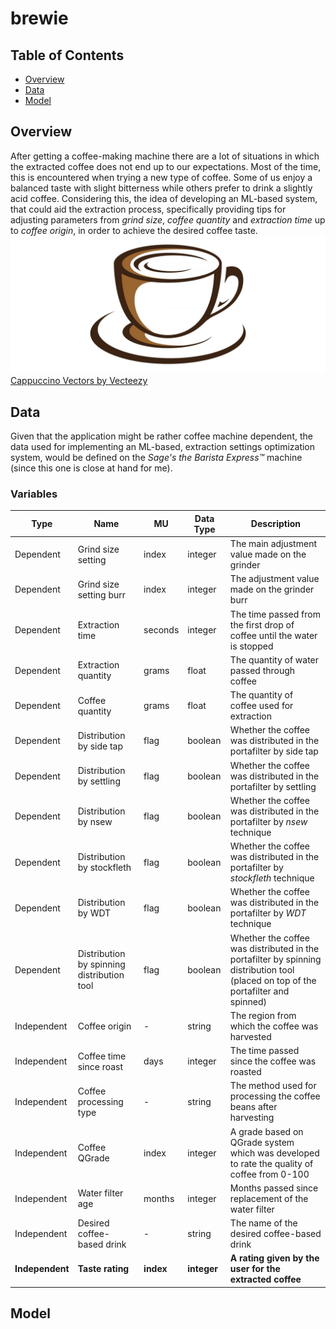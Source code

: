 # brewie

## Table of Contents
- [Overview](#overview)
- [Data](#data)
- [Model](#model)
  
## Overview
After getting a coffee-making machine there are a lot of situations in which the extracted coffee does not end up to our expectations. Most of the time, this is encountered when trying a new type of coffee. Some of us enjoy a balanced taste with slight bitterness while others prefer to drink a slightly acid coffee. Considering this, the idea of developing an ML-based system, that could aid the extraction process, specifically providing tips for adjusting parameters from _grind size_, _coffee quantity_ and _extraction time_ up to _coffee origin_, in order to achieve the desired coffee taste.
<br />
![alt text](images/coffee-icon.jpg)
<a href="https://www.vecteezy.com/free-vector/cappuccino">Cappuccino Vectors by Vecteezy</a>

## Data
Given that the application might be rather coffee machine dependent, the data used for implementing an ML-based, extraction settings optimization system, would be defined on the _Sage's the Barista Express™_ machine (since this one is close at hand for me).

### Variables
|Type|Name|MU|Data Type|Description|
|---|---|---|---|---|
|Dependent|Grind size setting|index|integer|The main adjustment value made on the grinder|
|Dependent|Grind size setting burr|index|integer|The adjustment value made on the grinder burr|
|Dependent|Extraction time|seconds|integer|The time passed from the first drop of coffee until the water is stopped|
|Dependent|Extraction quantity|grams|float|The quantity of water passed through coffee|
|Dependent|Coffee quantity|grams|float|The quantity of coffee used for extraction|
|Dependent|Distribution by side tap|flag|boolean|Whether the coffee was distributed in the portafilter by side tap|
|Dependent|Distribution by settling|flag|boolean|Whether the coffee was distributed in the portafilter by settling|
|Dependent|Distribution by nsew|flag|boolean|Whether the coffee was distributed in the portafilter by _nsew_ technique|
|Dependent|Distribution by stockfleth|flag|boolean|Whether the coffee was distributed in the portafilter by _stockfleth_ technique|
|Dependent|Distribution by WDT|flag|boolean|Whether the coffee was distributed in the portafilter by _WDT_ technique|
|Dependent|Distribution by spinning distribution tool|flag|boolean|Whether the coffee was distributed in the portafilter by spinning distribution tool (placed on top of the portafilter and spinned)|
|Independent|Coffee origin|-|string|The region from which the coffee was harvested|
|Independent|Coffee time since roast|days|integer|The time passed since the coffee was roasted|
|Independent|Coffee processing type|-|string|The method used for processing the coffee beans after harvesting|
|Independent|Coffee QGrade|index|integer|A grade based on QGrade system which was developed to rate the quality of coffee from 0-100|
|Independent|Water filter age|months|integer|Months passed since replacement of the water filter|
|Independent|Desired coffee-based drink|-|string|The name of the desired coffee-based drink|
|**Independent**|**Taste rating**|**index**|**integer**|**A rating given by the user for the extracted coffee**|

## Model
